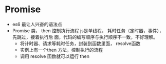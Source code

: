 # Promise

- es6 最让人兴奋的语法点
- Promise 类， then 控制执行流程
     js是单线程， 耗时任务（定时器，事件），先跳过，接着执行后
     面，代码的编写顺序与执行顺序不一致，不好理解。
     - 将计时器、请求等耗时任务，封装到函数里面， resolve函数
     - 实例上有一个then 方法，控制执行的流程
     - 调用 resolve 函数就可以运行 then